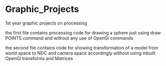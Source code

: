 # Graphic_Projects
1st year graphic projects on processing


the first file contains processing code for drawing a sphere just using draw POINTS command and without any use of OpenGl commands

the second file contains code for showing transformation of a model from world space to NDC and camera space accordingly without using inbuilt OpenGl transforms and Matrices
